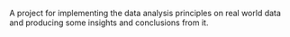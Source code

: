 A project for implementing the data analysis principles on real world data and producing some insights and conclusions from it.
